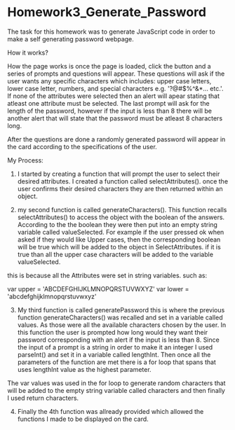# Homework3_Generate_Password

The task for this homework was to generate JavaScript code in order to make a self generating password webpage.

How it works?

How the page works is once the page is loaded, click the button <Generate Password> and a series of prompts and questions will appear. These questions will ask if the user wants any specific characters which includes: upper case letters, lower case letter, numbers, and special characters e.g. '?@#$%^&*... etc.'. If none of the attributes were selected then an alert will apear stating that atleast one attribute must be selected. The last prompt will ask for the length of the password, however if the input is less than 8 there will be another alert that will state that the password must be atleast 8 characters long.

After the questions are done a randomly generated password will appear in the card according to the specifications of the user. 


My Process:

1. I started by creating a function that will prompt the user to select their desired attributes. I created a function called selectAttributes(). once the user confirms their desired characters they are then returned within an object.


2. my second function is called generateCharacters(). This function recalls selectAttributes() to access the object with the boolean of the answers. According to the the boolean they were then put into an empty string variable called valueSelected. 
For example if the user pressed ok when asked if they would like Upper cases, then the corresponding boolean will be true which will be added to the object in SelectAttributes.
if it is true than all the upper case characters will be added to the variable valueSelected. 

this is because all the Attributes were set in string variables. such as:

var upper = 'ABCDEFGHIJKLMNOPQRSTUVWXYZ'
var lower = 'abcdefghijklmnopqrstuvwxyz'


3. My third function is called generatePassword this is where the previous function generateCharacters() was recalled and set in a variable called values. As those were all the available characters chosen by the user. In this function the user is prompted how long would they want their password corresponding with an alert if the input is less than 8.
Since the input of a prompt is a string in order to make it an integer I used parseInt() and set it in a variable called lengthInt. Then once all the parameters of the function are met there is a for loop that spans that uses lengthInt value as the highest parameter. 

The var values was used in the for loop to generate random characters that will be added to the empty string variable called characters and then finally I used return characters.

4. Finally the 4th function was allready provided which allowed the functions I made to be displayed on the card.






